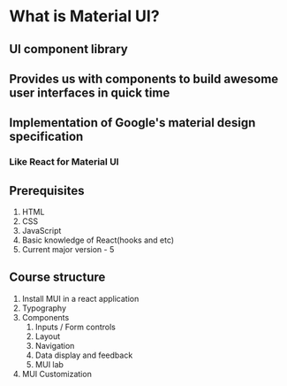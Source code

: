 # What is Material UI?

## UI component library
## Provides us with components to build awesome user interfaces in quick time
## Implementation of Google's material design specification

### Like React for Material UI

## Prerequisites
1. HTML
1. CSS
1. JavaScript
1. Basic knowledge of React(hooks and etc)
1. Current major version - 5 

## Course structure
1. Install MUI in a react application
2. Typography
3. Components
    1. Inputs / Form controls
    2. Layout
    3. Navigation
    4. Data display and feedback
    5. MUI lab
4. MUI Customization